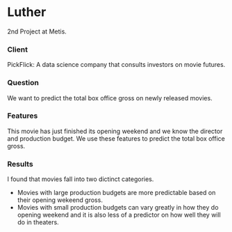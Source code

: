 Luther
======
2nd Project at Metis.

### Client
PickFlick: A data science company that consults investors on movie futures.  

### Question
We want to predict the total box office gross on newly released movies.

### Features
This movie has just finished its opening weekend and we know the director and production budget. 
We use these features to predict the total box office gross.

### Results
I found that movies fall into two dictinct categories.

- Movies with large production budgets are more predictable based on their opening wekeend gross.
- Movies with small production budgets can vary greatly in how they do opening weekend and it is also less of a predictor on how well they will do in theaters.
